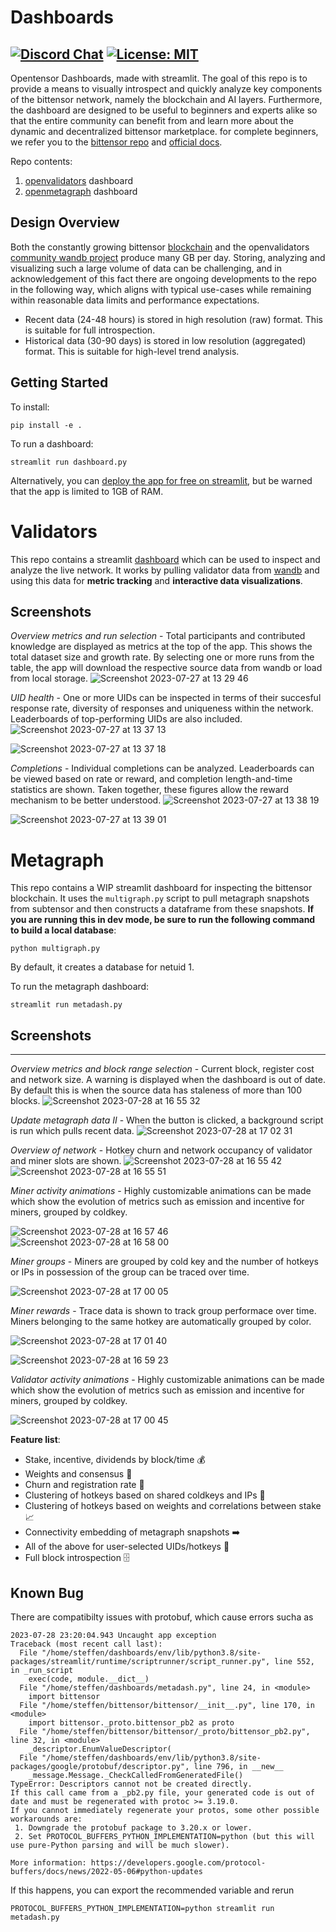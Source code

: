 
<div align="left">

# **Dashboards** <!-- omit in toc -->
[![Discord Chat](https://img.shields.io/discord/308323056592486420.svg)](https://discord.gg/realbittensor)
[![License: MIT](https://img.shields.io/badge/License-MIT-yellow.svg)](https://opensource.org/licenses/MIT) 
---
Opentensor Dashboards, made with streamlit. The goal of this repo is to provide a means to visually introspect and quickly analyze key components of the bittensor network, namely the blockchain and AI layers. Furthermore, the dashboard are designed to be useful to beginners and experts alike so that the entire community can benefit from and learn more about the dynamic and decentralized bittensor marketplace. for complete beginners, we refer you to the [bittensor repo](https://github.com/opentensor/bittensor) and [official docs](https://bittensor.com/documentation/intro/index).

Repo contents:
1. [openvalidators](#validators) dashboard
2. [openmetagraph](#metagraph) dashboard

## Design Overview

Both the constantly growing bittensor [blockchain](https://polkadot.js.org/apps/#/chainstate) and the openvalidators [community wandb project](https://wandb.ai/opentensor-dev/openvalidators?workspace=default) produce many GB per day.  Storing, analyzing and visualizing such a large volume of data can be challenging, and in acknowledgement of this fact there are ongoing developments to the repo in the following way, which aligns with typical use-cases while remaining within reasonable data limits and performance expectations.

- Recent data (24-48 hours) is stored in high resolution (raw) format. This is suitable for full introspection.
- Historical data (30-90 days) is stored in low resolution (aggregated) format. This is suitable for high-level trend analysis.

## Getting Started

To install:
```
pip install -e .
```

To run a dashboard:
```
streamlit run dashboard.py
```
Alternatively, you can [deploy the app for free on streamlit](https://blog.streamlit.io/host-your-streamlit-app-for-free/), but be warned that the app is limited to 1GB of RAM.


# Validators
This repo contains a streamlit [dashboard]([url](https://opendashboard-v110.streamlit.app/)) which can be used to inspect and analyze the live network. It works by pulling validator data from [wandb](https://wandb.ai/opentensor-dev/openvalidators?workspace=default) and using this data for **metric tracking** and **interactive data visualizations**.

## Screenshots

*Overview metrics and run selection* - Total participants and contributed knowledge are displayed as metrics at the top of the app. This shows the total dataset size and growth rate. By selecting one or more runs from the table, the app will download the respective source data from wandb or load from local storage.
![Screenshot 2023-07-27 at 13 29 46](https://github.com/opentensor/dashboards/assets/6709103/f54b963e-b0c7-4333-be8c-800743ecf220)


*UID health* - One or more UIDs can be inspected in terms of their succesful response rate, diversity of responses and uniqueness within the network. Leaderboards of top-performing UIDs are also included.
![Screenshot 2023-07-27 at 13 37 13](https://github.com/opentensor/dashboards/assets/6709103/e5b230f2-a21d-4e3e-9767-c787ec06944a)

![Screenshot 2023-07-27 at 13 37 18](https://github.com/opentensor/dashboards/assets/6709103/3b8cfe30-14a6-4493-adda-41c4f82c1025)

*Completions* - Individual completions can be analyzed. Leaderboards can be viewed based on rate or reward, and completion length-and-time statistics are shown. Taken together, these figures allow the reward mechanism to be better understood.
![Screenshot 2023-07-27 at 13 38 19](https://github.com/opentensor/dashboards/assets/6709103/fa7f8f60-425e-4963-98a7-f8bd3641c3dc)

![Screenshot 2023-07-27 at 13 39 01](https://github.com/opentensor/dashboards/assets/6709103/968253ad-b869-46c7-adef-bdefc5ccfc33)


# Metagraph
This repo contains a WIP streamlit dashboard for inspecting the bittensor blockchain. It uses the `multigraph.py` script to pull metagraph snapshots from subtensor and then constructs a dataframe from these snapshots. **If you are running this in dev mode, be sure to run the following command to build a local database**:

```
python multigraph.py
```
By default, it creates a database for netuid 1.


To run the metagraph dashboard:
```
streamlit run metadash.py
```

## Screenshots

------
*Overview metrics and block range selection* - Current block, register cost and network size. A warning is displayed when the dashboard is out of date. By default this is when the source data has staleness of more than 100 blocks.
![Screenshot 2023-07-28 at 16 55 32](https://github.com/opentensor/dashboards/assets/6709103/9844a123-4021-4551-b85f-2690431b9c6c)


*Update metagraph data II* - When the button is clicked, a background script is run which pulls recent data. 
![Screenshot 2023-07-28 at 17 02 31](https://github.com/opentensor/dashboards/assets/6709103/6184b215-9d33-4e1e-8f49-4d868ce2e3df)


*Overview of network* - Hotkey churn and network occupancy of validator and miner slots are shown.
![Screenshot 2023-07-28 at 16 55 42](https://github.com/opentensor/dashboards/assets/6709103/2b8e0e20-936f-4065-979e-c60fc3a8f75a)
![Screenshot 2023-07-28 at 16 55 51](https://github.com/opentensor/dashboards/assets/6709103/62873107-9fb9-4433-9f2d-29b59c5c8a75)

*Miner activity animations* - Highly customizable animations can be made which show the evolution of metrics such as emission and incentive for miners, grouped by coldkey.

![Screenshot 2023-07-28 at 16 57 46](https://github.com/opentensor/dashboards/assets/6709103/590af29c-3aaf-4cf6-976b-20f959568935)
![Screenshot 2023-07-28 at 16 58 00](https://github.com/opentensor/dashboards/assets/6709103/6bf98869-8ab8-42c7-a12a-26408c88889e)

*Miner groups* - Miners are grouped by cold key and the number of hotkeys or IPs in possession of the group can be traced over time.

![Screenshot 2023-07-28 at 17 00 05](https://github.com/opentensor/dashboards/assets/6709103/4f685532-08d2-4122-bd07-36e81c772f87)

*Miner rewards* - Trace data is shown to track group performace over time. Miners belonging to the same hotkey are automatically grouped by color.

![Screenshot 2023-07-28 at 17 01 40](https://github.com/opentensor/dashboards/assets/6709103/4e18635d-3469-4dce-8cd0-7ecdbf3b4398)

![Screenshot 2023-07-28 at 16 59 23](https://github.com/opentensor/dashboards/assets/6709103/80d5c1a1-4fca-4280-ad10-3a82f5b4b54b)

*Validator activity animations* - Highly customizable animations can be made which show the evolution of metrics such as emission and incentive for miners, grouped by coldkey.

![Screenshot 2023-07-28 at 17 00 45](https://github.com/opentensor/dashboards/assets/6709103/5f0e5742-d003-4caf-97f7-84c02c975518)



**Feature list**:
- Stake, incentive, dividends by block/time 💰
- Weights and consensus 💪
- Churn and registration rate 🚦
- Clustering of hotkeys based on shared coldkeys and IPs 🥊
- Clustering of hotkeys based on weights and correlations between stake 📈
- Connectivity embedding of metagraph snapshots ➡️
- All of the above for user-selected UIDs/hotkeys 🧔
- Full block introspection 🗄️


## Known Bug

There are compatibilty issues with protobuf, which cause errors sucha as
```
2023-07-28 23:20:04.943 Uncaught app exception
Traceback (most recent call last):
  File "/home/steffen/dashboards/env/lib/python3.8/site-packages/streamlit/runtime/scriptrunner/script_runner.py", line 552, in _run_script
    exec(code, module.__dict__)
  File "/home/steffen/dashboards/metadash.py", line 24, in <module>
    import bittensor
  File "/home/steffen/bittensor/bittensor/__init__.py", line 170, in <module>
    import bittensor._proto.bittensor_pb2 as proto
  File "/home/steffen/bittensor/bittensor/_proto/bittensor_pb2.py", line 32, in <module>
    _descriptor.EnumValueDescriptor(
  File "/home/steffen/dashboards/env/lib/python3.8/site-packages/google/protobuf/descriptor.py", line 796, in __new__
    _message.Message._CheckCalledFromGeneratedFile()
TypeError: Descriptors cannot not be created directly.
If this call came from a _pb2.py file, your generated code is out of date and must be regenerated with protoc >= 3.19.0.
If you cannot immediately regenerate your protos, some other possible workarounds are:
 1. Downgrade the protobuf package to 3.20.x or lower.
 2. Set PROTOCOL_BUFFERS_PYTHON_IMPLEMENTATION=python (but this will use pure-Python parsing and will be much slower).

More information: https://developers.google.com/protocol-buffers/docs/news/2022-05-06#python-updates
```
If this happens, you can export the recommended variable and rerun
```
PROTOCOL_BUFFERS_PYTHON_IMPLEMENTATION=python streamlit run metadash.py
```
